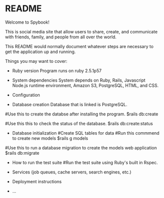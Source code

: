 # README

Welcome to Spybook!

This is social media site that allow users to share, create, and communicate with friends, family, and people from all over the world.

This README would normally document whatever steps are necessary to get the
application up and running.

Things you may want to cover:

* Ruby version
Program runs on ruby 2.5.1p57

* System dependencies
System depends on Ruby, Rails, Javascript Node.js runtime environment, Amazon S3, PostgreSQL, HTML, and CSS.

* Configuration

* Database creation
Database that is linked is PostgreSQL.

#Use this to create the databse after installing the program.
$rails db:create

#Use this this to check the status of the database.
$rails db:create:status

* Database initialization
#Create SQL tables for data
#Run this commmend to create new models
$rails g models <modelNameInPluralForm>

#Use this to run a database migration to create the models web application
$rails db:migrate

* How to run the test suite
#Run the test suite using Ruby's built in Rspec.

* Services (job queues, cache servers, search engines, etc.)

* Deployment instructions

* ...
